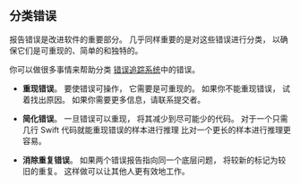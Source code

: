## 分类错误

报告错误是改进软件的重要部分。
几乎同样重要的是对这些错误进行分类，
以确保它们是可重现的、简单的和独特的。

你可以做很多事情来帮助分类
[错误追踪系统][bugtracker]中的错误。

- **重现错误**。
  要使错误可操作，
  它需要是可重现的。
  如果你不能重现错误，
  试着找出原因。
  如果你需要更多信息，请联系提交者。

- **简化错误**。
  一旦错误可以重现，
  将其减少到尽可能少的代码。
  对于一个只需几行 Swift 代码就能重现错误的样本进行推理
  比对一个更长的样本进行推理更容易。

- **消除重复错误**。
  如果两个错误报告指向同一个底层问题，
  将较新的标记为较旧的重复。
  这样做可以让其他人更有效地工作。

[bugtracker]: https://github.com/swiftlang/swift/issues
